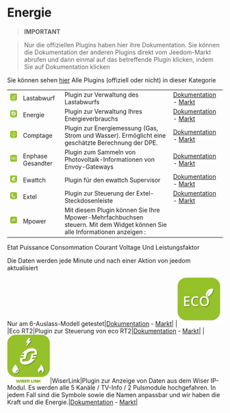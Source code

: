 
# Energie


>**IMPORTANT**

>Nur die offiziellen Plugins haben hier ihre Dokumentation. Sie können die Dokumentation der anderen Plugins direkt vom Jeedom-Markt abrufen und dann einmal auf das betreffende Plugin klicken, indem Sie auf Dokumentation klicken


Sie können sehen [hier](https://market.jeedom.com/index.php?v=d&p=market&type=plugin&categorie=energy) Alle Plugins (offiziell oder nicht) in dieser Kategorie

| | | | |
|--- | --- | --- | ---|
|<img src="delestage/delestage_icon.png" width="100" />|Lastabwurf|Plugin zur Verwaltung des Lastabwurfs|[Dokumentation](delestage/index.md) - [Markt](https://market.jeedom.com/index.php?v=d&p=market_display&id=2616)|
|<img src="energy/energy_icon.png" width="100" />|Energie|Plugin zur Verwaltung Ihres Energieverbrauchs|[Dokumentation](energy/index.md) - [Markt](https://market.jeedom.com/index.php?v=d&p=market_display&id=54)|
|<img src="energy2/energy2_icon.png" width="100" />|Comptage|Plugin zur Energiemessung (Gas, Strom und Wasser). Ermöglicht eine geschätzte Berechnung der DPE.|[Dokumentation](energy2/index.md) - [Markt](https://market.jeedom.com/index.php?v=d&p=market_display&id=3591)|
|<img src="envoy/envoy_icon.png" width="100" />|Enphase Gesandter|Plugin zum Sammeln von Photovoltaik-Informationen von Envoy-Gateways|[Dokumentation](envoy/index.md) - [Markt](https://market.jeedom.com/index.php?v=d&p=market_display&id=3992)|
|<img src="ewattch/ewattch_icon.png" width="100" />|Ewattch|Plugin für den ewattch Supervisor|[Dokumentation](ewattch/index.md) - [Markt](https://market.jeedom.com/index.php?v=d&p=market_display&id=1668)|
|<img src="extel/extel_icon.png" width="100" />|Extel|Plugin zur Steuerung der Extel-Steckdosenleiste|[Dokumentation](extel/index.md) - [Markt](https://market.jeedom.com/index.php?v=d&p=market_display&id=2979)|
|<img src="mpower/mpower_icon.png" width="100" />|Mpower|Mit diesem Plugin können Sie Ihre Mpower-Mehrfachbuchsen steuern. Mit dem Widget können Sie alle Informationen anzeigen :

Etat
Puissance
Consommation
Courant
Voltage
Und Leistungsfaktor

Die Daten werden jede Minute und nach einer Aktion von jeedom aktualisiert

Nur am 6-Auslass-Modell getestet|[Dokumentation](mpower/index.md) - [Markt](https://market.jeedom.com/index.php?v=d&p=market_display&id=2181)|
|<img src="rt2/rt2_icon.png" width="100" />|Eco RT2|Plugin zur Steuerung von eco RT2|[Dokumentation](rt2/index.md) - [Markt](https://market.jeedom.com/index.php?v=d&p=market_display&id=2918)|
|<img src="wiserlink/wiserlink_icon.png" width="100" />|WiserLink|Plugin zur Anzeige von Daten aus dem Wiser IP-Modul. Es werden alle 5 Kanäle / TV-Info / 2 Pulsmodule hochgefahren. In jedem Fall sind die Symbole sowie die Namen anpassbar und wir haben die Kraft und die Energie.|[Dokumentation](wiserlink/index.md) - [Markt](https://market.jeedom.com/index.php?v=d&p=market_display&id=2938)|
